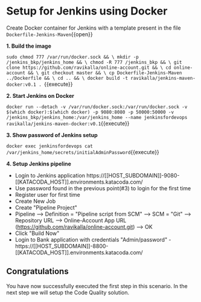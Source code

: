 # Setup for Jenkins using Docker

Create Docker container for Jenkins with a template present in the file ``Dockerfile-Jenkins-Maven``{{open}}

**1. Build the image**

``sudo chmod 777 /var/run/docker.sock && \
mkdir -p /jenkins_bkp/jenkins_home && \
chmod -R 777 /jenkins_bkp && \
git clone https://github.com/ravikalla/online-account.git && \
cd online-account && \
git checkout master && \
cp Dockerfile-Jenkins-Maven ../Dockerfile && \
cd .. && \
docker build -t ravikalla/jenkins-maven-docker:v0.1 .
``{{execute}}

**2. Start Jenkins on Docker**

``docker run --detach -v /var/run/docker.sock:/var/run/docker.sock -v $(which docker):$(which docker) -p 9080:8080 -p 50000:50000 -v /jenkins_bkp/jenkins_home:/var/jenkins_home --name jenkinsfordevops ravikalla/jenkins-maven-docker:v0.1``{{execute}}

**3. Show password of Jenkins setup**

``docker exec jenkinsfordevops cat /var/jenkins_home/secrets/initialAdminPassword``{{execute}}

**4. Setup Jenkins pipeline**
 * Login to Jenkins application https://[[HOST_SUBDOMAIN]]-9080-[[KATACODA_HOST]].environments.katacoda.com/
 * Use password found in the previous point(#3) to login for the first time
 * Register user for first time
 * Create New Job
 * Create "Pipeline Project"
 * Pipeline --> Definition = "Pipeline script from SCM" --> SCM = "Git" --> Repository URL --> Online-Account App URL (https://github.com/ravikalla/online-account.git) --> OK
 * Click "Build Now"
 * Login to Bank application with credentials "Admin/password" - https://[[HOST_SUBDOMAIN]]-8800-[[KATACODA_HOST]].environments.katacoda.com/

## Congratulations

You have now successfully executed the first step in this scenario. In the next step we will setup the Code Quality solution.
